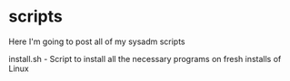 # scripts
Here I'm going to post all of my sysadm scripts

install.sh - Script to install all the necessary programs on fresh installs of Linux
